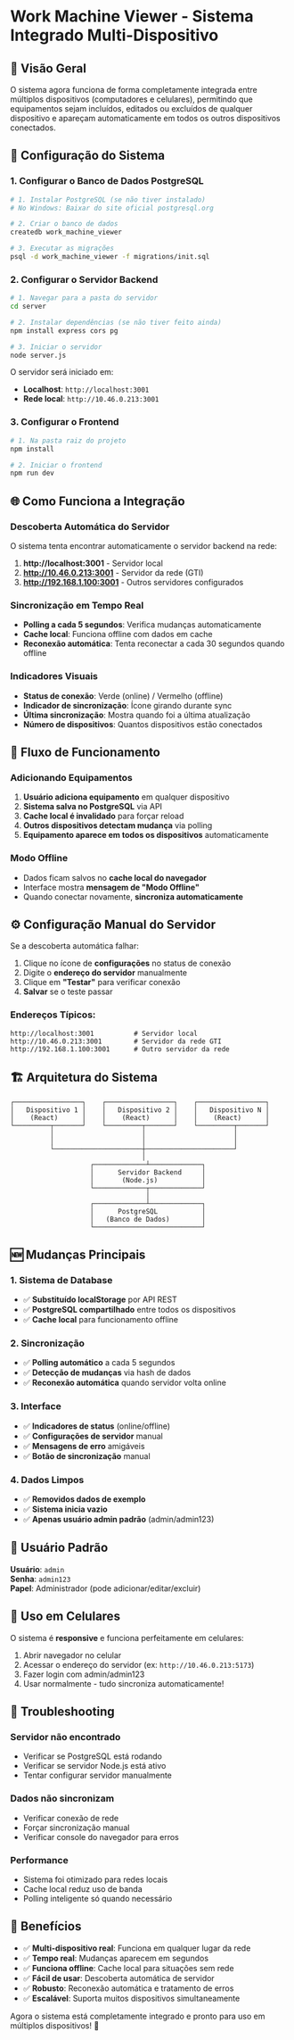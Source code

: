 # Work Machine Viewer - Sistema Integrado Multi-Dispositivo

## 🚀 Visão Geral

O sistema agora funciona de forma completamente integrada entre múltiplos dispositivos (computadores e celulares), permitindo que equipamentos sejam incluídos, editados ou excluídos de qualquer dispositivo e apareçam automaticamente em todos os outros dispositivos conectados.

## 🔧 Configuração do Sistema

### 1. Configurar o Banco de Dados PostgreSQL

```bash
# 1. Instalar PostgreSQL (se não tiver instalado)
# No Windows: Baixar do site oficial postgresql.org

# 2. Criar o banco de dados
createdb work_machine_viewer

# 3. Executar as migrações
psql -d work_machine_viewer -f migrations/init.sql
```

### 2. Configurar o Servidor Backend

```bash
# 1. Navegar para a pasta do servidor
cd server

# 2. Instalar dependências (se não tiver feito ainda)
npm install express cors pg

# 3. Iniciar o servidor
node server.js
```

O servidor será iniciado em:
- **Localhost**: `http://localhost:3001`
- **Rede local**: `http://10.46.0.213:3001`

### 3. Configurar o Frontend

```bash
# 1. Na pasta raiz do projeto
npm install

# 2. Iniciar o frontend
npm run dev
```

## 🌐 Como Funciona a Integração

### Descoberta Automática do Servidor

O sistema tenta encontrar automaticamente o servidor backend na rede:

1. **http://localhost:3001** - Servidor local
2. **http://10.46.0.213:3001** - Servidor da rede (GTI)
3. **http://192.168.1.100:3001** - Outros servidores configurados

### Sincronização em Tempo Real

- **Polling a cada 5 segundos**: Verifica mudanças automaticamente
- **Cache local**: Funciona offline com dados em cache
- **Reconexão automática**: Tenta reconectar a cada 30 segundos quando offline

### Indicadores Visuais

- **Status de conexão**: Verde (online) / Vermelho (offline)
- **Indicador de sincronização**: Ícone girando durante sync
- **Última sincronização**: Mostra quando foi a última atualização
- **Número de dispositivos**: Quantos dispositivos estão conectados

## 🔄 Fluxo de Funcionamento

### Adicionando Equipamentos

1. **Usuário adiciona equipamento** em qualquer dispositivo
2. **Sistema salva no PostgreSQL** via API
3. **Cache local é invalidado** para forçar reload
4. **Outros dispositivos detectam mudança** via polling
5. **Equipamento aparece em todos os dispositivos** automaticamente

### Modo Offline

- Dados ficam salvos no **cache local do navegador**
- Interface mostra **mensagem de "Modo Offline"**
- Quando conectar novamente, **sincroniza automaticamente**

## ⚙️ Configuração Manual do Servidor

Se a descoberta automática falhar:

1. Clique no ícone de **configurações** no status de conexão
2. Digite o **endereço do servidor** manualmente
3. Clique em **"Testar"** para verificar conexão
4. **Salvar** se o teste passar

### Endereços Típicos:

```
http://localhost:3001          # Servidor local
http://10.46.0.213:3001        # Servidor da rede GTI
http://192.168.1.100:3001      # Outro servidor da rede
```

## 🏗️ Arquitetura do Sistema

```
┌─────────────────┐    ┌─────────────────┐    ┌─────────────────┐
│   Dispositivo 1 │    │   Dispositivo 2 │    │   Dispositivo N │
│    (React)      │    │    (React)      │    │    (React)      │
└─────────┬───────┘    └─────────┬───────┘    └─────────┬───────┘
          │                      │                      │
          │                      │                      │
          └──────────────────────┼──────────────────────┘
                                 │
                    ┌─────────────┴─────────────┐
                    │      Servidor Backend     │
                    │       (Node.js)           │
                    └─────────────┬─────────────┘
                                  │
                    ┌─────────────┴─────────────┐
                    │      PostgreSQL           │
                    │   (Banco de Dados)        │
                    └───────────────────────────┘
```

## 🆕 Mudanças Principais

### 1. Sistema de Database
- ✅ **Substituído localStorage** por API REST
- ✅ **PostgreSQL compartilhado** entre todos os dispositivos
- ✅ **Cache local** para funcionamento offline

### 2. Sincronização
- ✅ **Polling automático** a cada 5 segundos
- ✅ **Detecção de mudanças** via hash de dados
- ✅ **Reconexão automática** quando servidor volta online

### 3. Interface
- ✅ **Indicadores de status** (online/offline)
- ✅ **Configurações de servidor** manual
- ✅ **Mensagens de erro** amigáveis
- ✅ **Botão de sincronização** manual

### 4. Dados Limpos
- ✅ **Removidos dados de exemplo**
- ✅ **Sistema inicia vazio**
- ✅ **Apenas usuário admin padrão** (admin/admin123)

## 🔐 Usuário Padrão

**Usuário**: `admin`  
**Senha**: `admin123`  
**Papel**: Administrador (pode adicionar/editar/excluir)

## 📱 Uso em Celulares

O sistema é **responsive** e funciona perfeitamente em celulares:

1. Abrir navegador no celular
2. Acessar o endereço do servidor (ex: `http://10.46.0.213:5173`)
3. Fazer login com admin/admin123
4. Usar normalmente - tudo sincroniza automaticamente!

## 🔧 Troubleshooting

### Servidor não encontrado
- Verificar se PostgreSQL está rodando
- Verificar se servidor Node.js está ativo
- Tentar configurar servidor manualmente

### Dados não sincronizam
- Verificar conexão de rede
- Forçar sincronização manual
- Verificar console do navegador para erros

### Performance
- Sistema foi otimizado para redes locais
- Cache local reduz uso de banda
- Polling inteligente só quando necessário

## 🎯 Benefícios

- ✅ **Multi-dispositivo real**: Funciona em qualquer lugar da rede
- ✅ **Tempo real**: Mudanças aparecem em segundos
- ✅ **Funciona offline**: Cache local para situações sem rede
- ✅ **Fácil de usar**: Descoberta automática de servidor
- ✅ **Robusto**: Reconexão automática e tratamento de erros
- ✅ **Escalável**: Suporta muitos dispositivos simultaneamente

Agora o sistema está completamente integrado e pronto para uso em múltiplos dispositivos! 🚀